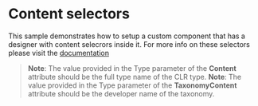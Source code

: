 # Content selectors
This sample demonstrates how to setup a custom component that has a designer with content selecrors inside it. For more info on these selectors please visit the [documentation](https://www.progress.com/documentation/sitefinity-cms/autogenerated-widget-property-editors-for-asp.net-core)

>**Note**: The value provided in the Type parameter of the **Content** attribute should be the full type name of the CLR type.
>**Note**: The value provided in the Type parameter of the **TaxonomyContent** attribute should be the developer name of the taxonomy.